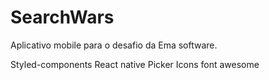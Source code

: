 # SearchWars
Aplicativo mobile para o desafio da Ema software.

Styled-components
React native Picker
Icons font awesome

